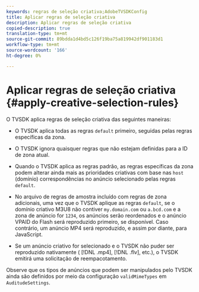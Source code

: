 ```yaml
---
keywords: regras de seleção criativa;AdobeTVSDKConfig
title: Aplicar regras de seleção criativa
description: Aplicar regras de seleção criativa
copied-description: true
translation-type: tm+mt
source-git-commit: 89bdda1d4bd5c126f19ba75a819942df901183d1
workflow-type: tm+mt
source-wordcount: '166'
ht-degree: 0%

---
```



# Aplicar regras de seleção criativa {#apply-creative-selection-rules}

O TVSDK aplica regras de seleção criativa das seguintes maneiras:

* O TVSDK aplica todas as regras `default` primeiro, seguidas pelas regras específicas da zona.
* O TVSDK ignora quaisquer regras que não estejam definidas para a ID de zona atual.
* Quando o TVSDK aplica as regras padrão, as regras específicas da zona podem alterar ainda mais as prioridades criativas com base nas `host` (domínio) correspondências no anúncio selecionado pelas regras `default`.

* No arquivo de regras de amostra incluído com regras de zona adicionais, uma vez que o TVSDK aplique as regras `default`, se o domínio criativo M3U8 não contiver `my.domain.com` ou `a.bcd.com` e a zona de anúncio for `1234`, os anúncios serão reordenados e o anúncio VPAID do Flash será reproduzido primeiro, se disponível. Caso contrário, um anúncio MP4 será reproduzido, e assim por diante, para JavaScript.

* Se um anúncio criativo for selecionado e o TVSDK não puder ser reproduzido nativamente ( [!DNL .mp4], [!DNL .flv], etc.), o TVSDK emitirá uma solicitação de reempacotamento.

Observe que os tipos de anúncios que podem ser manipulados pelo TVSDK ainda são definidos por meio da configuração `validMimeTypes` em `AuditudeSettings`.

<!-- 

In Android 2.5 API docs, I see a 
<span class="codeph"> setValidMimeTypes</span> but not a 
<span class="codeph"> getValidMimeTypes</span>.

 -->


